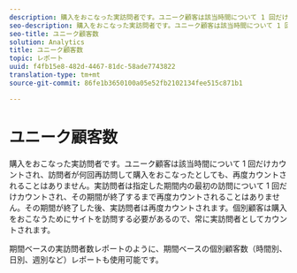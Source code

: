 ```yaml
---
description: 購入をおこなった実訪問者です。ユニーク顧客は該当時間について 1 回だけカウントされ、訪問者が何回再訪問して購入をおこなったとしても、再度カウントされることはありません。実訪問者は指定した期間内の最初の訪問について 1 回だけカウントされ、その期間が終了するまで再度カウントされることはありません。その期間が終了した後、実訪問者は再度カウントされます。個別顧客は購入をおこなうためにサイトを訪問する必要があるので、常に実訪問者としてカウントされます。
seo-description: 購入をおこなった実訪問者です。ユニーク顧客は該当時間について 1 回だけカウントされ、訪問者が何回再訪問して購入をおこなったとしても、再度カウントされることはありません。実訪問者は指定した期間内の最初の訪問について 1 回だけカウントされ、その期間が終了するまで再度カウントされることはありません。その期間が終了した後、実訪問者は再度カウントされます。個別顧客は購入をおこなうためにサイトを訪問する必要があるので、常に実訪問者としてカウントされます。
seo-title: ユニーク顧客数
solution: Analytics
title: ユニーク顧客数
topic: レポート
uuid: f4fb15e8-482d-4467-81dc-58ade7743822
translation-type: tm+mt
source-git-commit: 86fe1b3650100a05e52fb2102134fee515c871b1

---
```



# ユニーク顧客数

購入をおこなった実訪問者です。ユニーク顧客は該当時間について 1 回だけカウントされ、訪問者が何回再訪問して購入をおこなったとしても、再度カウントされることはありません。実訪問者は指定した期間内の最初の訪問について 1 回だけカウントされ、その期間が終了するまで再度カウントされることはありません。その期間が終了した後、実訪問者は再度カウントされます。個別顧客は購入をおこなうためにサイトを訪問する必要があるので、常に実訪問者としてカウントされます。

期間ベースの実訪問者数レポートのように、期間ベースの個別顧客数（時間別、日別、週別など）レポートも使用可能です。
